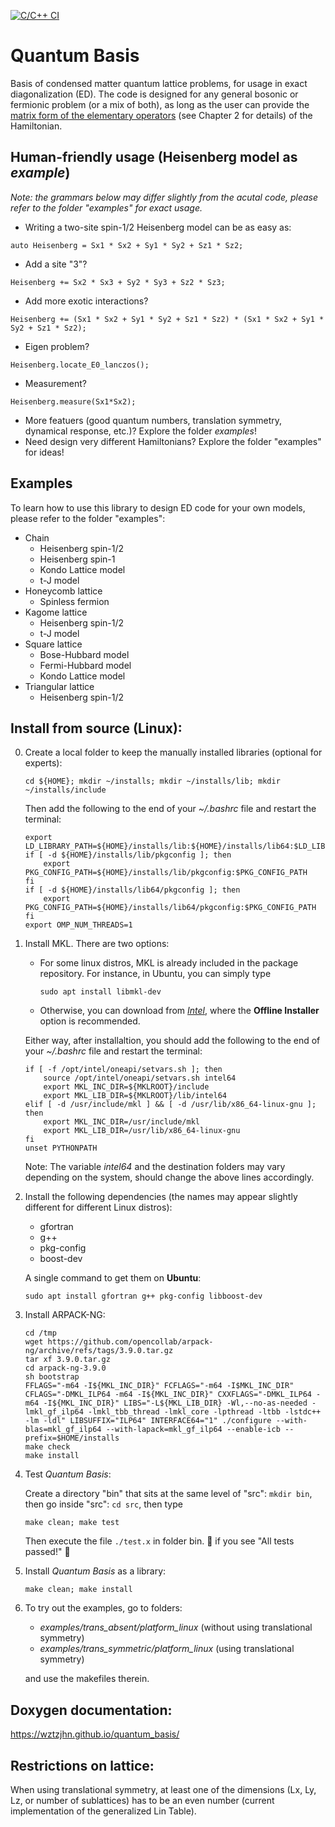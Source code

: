 [![C/C++ CI](https://github.com/wztzjhn/quantum_basis/actions/workflows/c-cpp.yml/badge.svg?branch=master)](https://github.com/wztzjhn/quantum_basis/actions/workflows/c-cpp.yml)
# Quantum Basis
Basis of condensed matter quantum lattice problems, for usage in exact diagonalization (ED). The code is designed for any general bosonic or fermionic problem (or a mix of both), as long as the user can provide the [matrix form of the elementary operators](docs/Manual.pdf) (see Chapter 2 for details) of the Hamiltonian.

## Human-friendly usage (Heisenberg model as *example*)
*Note: the grammars below may differ slightly from the acutal code, please refer to the folder "examples" for exact usage.*
- Writing a two-site spin-1/2 Heisenberg model can be as easy as:
```
auto Heisenberg = Sx1 * Sx2 + Sy1 * Sy2 + Sz1 * Sz2;
```
- Add a site "3"?
```
Heisenberg += Sx2 * Sx3 + Sy2 * Sy3 + Sz2 * Sz3;
```
- Add more exotic interactions?
```
Heisenberg += (Sx1 * Sx2 + Sy1 * Sy2 + Sz1 * Sz2) * (Sx1 * Sx2 + Sy1 * Sy2 + Sz1 * Sz2);
```
- Eigen problem?
```
Heisenberg.locate_E0_lanczos();
```
- Measurement?
```
Heisenberg.measure(Sx1*Sx2);
```
- More featuers (good quantum numbers, translation symmetry, dynamical response, etc.)? Explore the folder *examples*!
- Need design very different Hamiltonians? Explore the folder "examples" for ideas!

## Examples
To learn how to use this library to design ED code for your own models, please refer to the folder "examples":
- Chain
  - Heisenberg spin-1/2
  - Heisenberg spin-1
  - Kondo Lattice model
  - t-J model
- Honeycomb lattice
  - Spinless fermion
- Kagome lattice
  - Heisenberg spin-1/2
  - t-J model
- Square lattice
  - Bose-Hubbard model
  - Fermi-Hubbard model
  - Kondo Lattice model
- Triangular lattice
  - Heisenberg spin-1/2

## Install from source (Linux):

0. Create a local folder to keep the manually installed libraries (optional for experts): 

    ```cd ${HOME}; mkdir ~/installs; mkdir ~/installs/lib; mkdir ~/installs/include```

    Then add the following to the end of your *~/.bashrc* file and restart the terminal:

    ```
    export LD_LIBRARY_PATH=${HOME}/installs/lib:${HOME}/installs/lib64:$LD_LIBRARY_PATH
    if [ -d ${HOME}/installs/lib/pkgconfig ]; then
        export PKG_CONFIG_PATH=${HOME}/installs/lib/pkgconfig:$PKG_CONFIG_PATH
    fi
    if [ -d ${HOME}/installs/lib64/pkgconfig ]; then
        export PKG_CONFIG_PATH=${HOME}/installs/lib64/pkgconfig:$PKG_CONFIG_PATH
    fi
    export OMP_NUM_THREADS=1
    ```

1. Install MKL. There are two options: 

    - For some linux distros, MKL is already included in the package repository. For instance, in Ubuntu, you can simply type
    
        ```sudo apt install libmkl-dev```
    
    - Otherwise, you can download from [*Intel*](https://www.intel.com/content/www/us/en/developer/tools/oneapi/onemkl-download.html), where the **Offline Installer** option is recommended.
    
    Either way, after installaltion, you should add the following to the end of your *~/.bashrc* file and restart the terminal:

    ```
    if [ -f /opt/intel/oneapi/setvars.sh ]; then
        source /opt/intel/oneapi/setvars.sh intel64
        export MKL_INC_DIR=${MKLROOT}/include
        export MKL_LIB_DIR=${MKLROOT}/lib/intel64
    elif [ -d /usr/include/mkl ] && [ -d /usr/lib/x86_64-linux-gnu ]; then
        export MKL_INC_DIR=/usr/include/mkl
        export MKL_LIB_DIR=/usr/lib/x86_64-linux-gnu
    fi
    unset PYTHONPATH
    ```

    Note: The variable *intel64* and the destination folders may vary depending on the system, should change the above lines accordingly.
    
2. Install the following dependencies (the names may appear slightly different for different Linux distros):

    - gfortran
    - g++
    - pkg-config
    - boost-dev

    A single command to get them on **Ubuntu**:
    
    ```
    sudo apt install gfortran g++ pkg-config libboost-dev
    ```

3. Install ARPACK-NG:

    ```
    cd /tmp
    wget https://github.com/opencollab/arpack-ng/archive/refs/tags/3.9.0.tar.gz
    tar xf 3.9.0.tar.gz
    cd arpack-ng-3.9.0
    sh bootstrap
    FFLAGS="-m64 -I${MKL_INC_DIR}" FCFLAGS="-m64 -I$MKL_INC_DIR" CFLAGS="-DMKL_ILP64 -m64 -I${MKL_INC_DIR}" CXXFLAGS="-DMKL_ILP64 -m64 -I${MKL_INC_DIR}" LIBS="-L${MKL_LIB_DIR} -Wl,--no-as-needed -lmkl_gf_ilp64 -lmkl_tbb_thread -lmkl_core -lpthread -ltbb -lstdc++ -lm -ldl" LIBSUFFIX="ILP64" INTERFACE64="1" ./configure --with-blas=mkl_gf_ilp64 --with-lapack=mkl_gf_ilp64 --enable-icb --prefix=$HOME/installs
    make check
    make install
    ```

4. Test *Quantum Basis*:

    Create a directory "bin" that sits at the same level of "src": `mkdir bin`, then go inside "src": `cd src`, then type

    ```make clean; make test```
    
    Then execute the file `./test.x` in folder bin. :beer: if you see "All tests passed!" :beer:

5. Install *Quantum Basis* as a library:

    ```make clean; make install```

6. To try out the examples, go to folders:
    - *examples/trans_absent/platform_linux* (without using translational symmetry)
    - *examples/trans_symmetric/platform_linux* (using translational symmetry)

    and use the makefiles therein.

## Doxygen documentation:
https://wztzjhn.github.io/quantum_basis/

## Restrictions on lattice:
When using translational symmetry, at least one of the dimensions (Lx, Ly, Lz, or number of sublattices) has to be an even number (current implementation of the generalized Lin Table).


